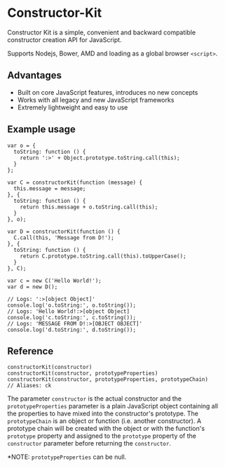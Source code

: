 Constructor-Kit
===============

Constructor Kit is a simple, convenient and backward compatible constructor creation API for JavaScript.

Supports Nodejs, Bower, AMD and loading as a global browser `<script>`.


## Advantages

- Built on core JavaScript features, introduces no new concepts
- Works with all legacy and new JavaScript frameworks
- Extremely lightweight and easy to use


## Example usage

    var o = {
      toString: function () {
        return ':>' + Object.prototype.toString.call(this);
      }
    };

    var C = constructorKit(function (message) {
      this.message = message;
    }, {
      toString: function () {
        return this.message + o.toString.call(this);
      }
    }, o);

    var D = constructorKit(function () {
      C.call(this, 'Message from D!');
    }, {
      toString: function () {
        return C.prototype.toString.call(this).toUpperCase();
      }
    }, C);

    var c = new C('Hello World!');
    var d = new D();

    // Logs: ':>[object Object]'
    console.log('o.toString:', o.toString()); 
    // Logs: 'Hello World!:>[object Object]
    console.log('c.toString:', c.toString()); 
    // Logs: 'MESSAGE FROM D!:>[OBJECT OBJECT]'
    console.log('d.toString:', d.toString());


## Reference

    constructorKit(constructor)
    constructorKit(constructor, prototypeProperties)
    constructorKit(constructor, prototypeProperties, prototypeChain)
    // Aliases: ck

The parameter `constructor` is the actual constructor and the `prototypeProperties` parameter is a plain JavaScript object containing all the properties to have mixed into the constructor's prototype. The `prototypeChain` is an object or function (i.e. another constructor). A prototype chain will be created with the object or with the function's `prototype` property and assigned to the `prototype` property of the `constructor` parameter before returning the `constructor`.

*NOTE: `prototypeProperties` can be null.

